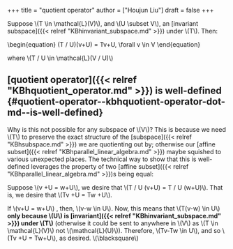 +++
title = "quotient operator"
author = ["Houjun Liu"]
draft = false
+++

Suppose \\(T \in \mathcal{L}(V)\\), and \\(U \subset V\\), an [invariant subspace]({{< relref "KBhinvariant_subspace.md" >}}) under \\(T\\). Then:

\begin{equation}
(T / U)(v+U) = Tv+U, \forall v \in V
\end{equation}

where \\(T / U \in \mathcal{L}(V / U)\\)


## [quotient operator]({{< relref "KBhquotient_operator.md" >}}) is well-defined {#quotient-operator--kbhquotient-operator-dot-md--is-well-defined}

Why is this not possible for any subspace of \\(V\\)? This is because we need \\(T\\) to preserve the exact structure of the [subspace]({{< relref "KBhsubspace.md" >}}) we are quotienting out by; otherwise our [affine subset]({{< relref "KBhparallel_linear_algebra.md" >}}) maybe squished to various unexpected places. The technical way to show that this is well-defined leverages the property of two [affine subset]({{< relref "KBhparallel_linear_algebra.md" >}})s being equal:

Suppose \\(v +U = w+U\\), we desire that \\(T / U (v+U) = T / U (w+U)\\). That is, we desire that \\(Tv +U = Tw +U\\).

If \\(v+U = w+U\\) , then, \\(v-w \in U\\). Now, this means that \\(T(v-w) \in U\\) **only because \\(U\\) is [invariant]({{< relref "KBhinvariant_subspace.md" >}}) under \\(T\\)** (otherwise it could be sent to anywhere in \\(V\\) as \\(T \in \mathcal{L}(V)\\) not \\(\mathcal{L}(U)\\)). Therefore, \\(Tv-Tw \in U\\), and so \\(Tv +U = Tw+U\\), as desired. \\(\blacksquare\\)
